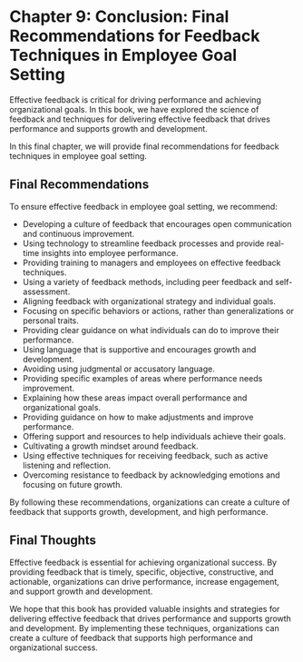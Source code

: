 Chapter 9: Conclusion: Final Recommendations for Feedback Techniques in Employee Goal Setting
=============================================================================================

Effective feedback is critical for driving performance and achieving organizational goals. In this book, we have explored the science of feedback and techniques for delivering effective feedback that drives performance and supports growth and development.

In this final chapter, we will provide final recommendations for feedback techniques in employee goal setting.

Final Recommendations
---------------------

To ensure effective feedback in employee goal setting, we recommend:

* Developing a culture of feedback that encourages open communication and continuous improvement.
* Using technology to streamline feedback processes and provide real-time insights into employee performance.
* Providing training to managers and employees on effective feedback techniques.
* Using a variety of feedback methods, including peer feedback and self-assessment.
* Aligning feedback with organizational strategy and individual goals.
* Focusing on specific behaviors or actions, rather than generalizations or personal traits.
* Providing clear guidance on what individuals can do to improve their performance.
* Using language that is supportive and encourages growth and development.
* Avoiding using judgmental or accusatory language.
* Providing specific examples of areas where performance needs improvement.
* Explaining how these areas impact overall performance and organizational goals.
* Providing guidance on how to make adjustments and improve performance.
* Offering support and resources to help individuals achieve their goals.
* Cultivating a growth mindset around feedback.
* Using effective techniques for receiving feedback, such as active listening and reflection.
* Overcoming resistance to feedback by acknowledging emotions and focusing on future growth.

By following these recommendations, organizations can create a culture of feedback that supports growth, development, and high performance.

Final Thoughts
--------------

Effective feedback is essential for achieving organizational success. By providing feedback that is timely, specific, objective, constructive, and actionable, organizations can drive performance, increase engagement, and support growth and development.

We hope that this book has provided valuable insights and strategies for delivering effective feedback that drives performance and supports growth and development. By implementing these techniques, organizations can create a culture of feedback that supports high performance and organizational success.
